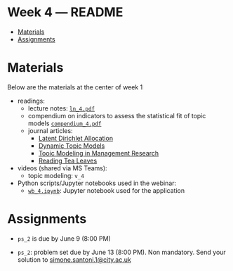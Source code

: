 Week 4 ― README
===============
<!-- vim-markdown-toc GFM -->

* [Materials](#materials)
* [Assignments](#assignments)

<!-- vim-markdown-toc -->

Materials
=========

Below are the materials at the center of week 1

+ readings: 
  - lecture notes: [`ln_4.pdf`](week4/ln_4.pdf)
  - compendium on indicators to assess the statistical fit of topic models 
    [`compendium_4.pdf`](week4/compendium_4.pdf)
  - journal articles:
      * [Latent Dirichlet Allocation][1]
      * [Dynamic Topic Models][2]
      * [Tooic Modeling in Management Research][3]
      * [Reading Tea Leaves][4]
+ videos (shared via MS Teams):
  - topic modeling: `v_4`
+ Python scripts/Jupyter notebooks used in the webinar:
  - [`wb_4.ipynb`](week4/wb_4.ipynb): Jupyter notebook used for the application 


Assignments
===========

+ `ps_2` is due by June 9 (8:00 PM)
+ `ps_2`: problem set due by June 13 (8:00 PM). Non mandatory. Send your 
  solution to simone.santoni.1@city.ac.uk


  [1]: http://www.jmlr.org/papers/volume3/blei03a/blei03a.pdf
  [2]: https://dl.acm.org/doi/pdf/10.1145/1143844.1143859
  [3]: https://repub.eur.nl/pub/116043/annals.2017.0099.pdf
  [4]: http://papers.nips.cc/paper/3700-reading-tea-leaves-how-humans-interpret-topic-models.pdf
